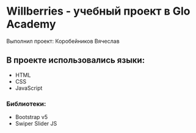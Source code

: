# Willberries - учебный проект в Glo Academy
Выполнил проект: Коробейников Вячеслав
## В проекте использовались языки:
- HTML
- CSS
- JavaScript
### Библиотеки:
- Bootstrap v5
- Swiper Slider JS

